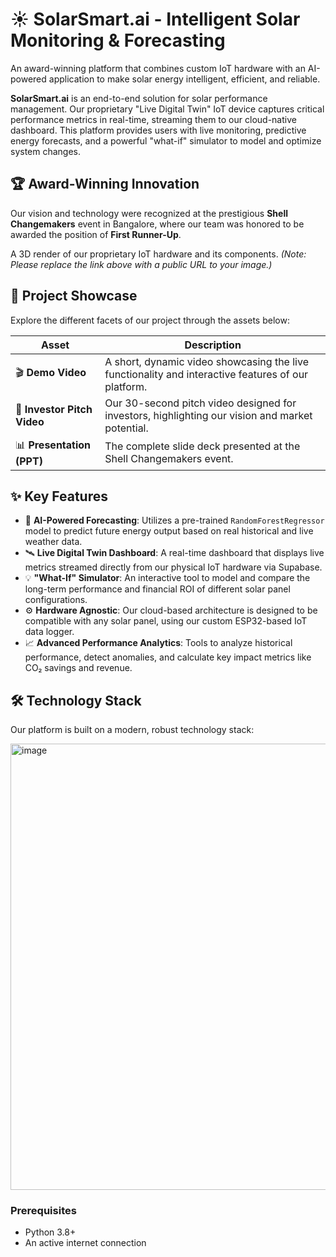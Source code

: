 # ☀️ SolarSmart.ai - Intelligent Solar Monitoring & Forecasting

An award-winning platform that combines custom IoT hardware with an AI-powered application to make solar energy intelligent, efficient, and reliable.

**SolarSmart.ai** is an end-to-end solution for solar performance management. Our proprietary "Live Digital Twin" IoT device captures critical performance metrics in real-time, streaming them to our cloud-native dashboard. This platform provides users with live monitoring, predictive energy forecasts, and a powerful "what-if" simulator to model and optimize system changes.

## 🏆 Award-Winning Innovation

Our vision and technology were recognized at the prestigious **Shell Changemakers** event in Bangalore, where our team was honored to be awarded the position of **First Runner-Up**.

A 3D render of our proprietary IoT hardware and its components. *(Note: Please replace the link above with a public URL to your image.)*

## 🚀 Project Showcase

Explore the different facets of our project through the assets below:

| Asset                       | Description                                                                 |
|-----------------------------|-----------------------------------------------------------------------------|
| 🎬 **Demo Video**            | A short, dynamic video showcasing the live functionality and interactive features of our platform. |
| 🎤 **Investor Pitch Video**  | Our 30-second pitch video designed for investors, highlighting our vision and market potential. |
| 📊 **Presentation (PPT)**    | The complete slide deck presented at the Shell Changemakers event. |

## ✨ Key Features

- 🧠 **AI-Powered Forecasting**: Utilizes a pre-trained `RandomForestRegressor` model to predict future energy output based on real historical and live weather data.
- 🛰️ **Live Digital Twin Dashboard**: A real-time dashboard that displays live metrics streamed directly from our physical IoT hardware via Supabase.
- 💡 **"What-If" Simulator**: An interactive tool to model and compare the long-term performance and financial ROI of different solar panel configurations.
- ⚙️ **Hardware Agnostic**: Our cloud-based architecture is designed to be compatible with any solar panel, using our custom ESP32-based IoT data logger.
- 📈 **Advanced Performance Analytics**: Tools to analyze historical performance, detect anomalies, and calculate key impact metrics like CO₂ savings and revenue.

## 🛠️ Technology Stack

Our platform is built on a modern, robust technology stack:

<img width="1185" height="714" alt="image" src="https://github.com/user-attachments/assets/0aec1616-1e4a-41ab-aefa-a18cf89ae673" />

### Prerequisites
- Python 3.8+
- An active internet connection
